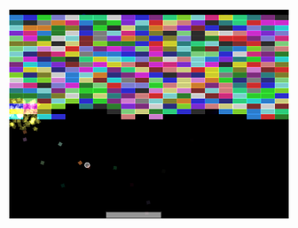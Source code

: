 ![alt tag](https://github.com/eme64/Hobby-Projects-Archive/blob/master/BlitzMax%20Projects/Games/happy%20birthday%20game/img.png?raw=true "hbg")
